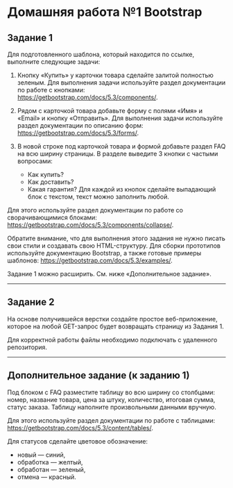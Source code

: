 # Домашняя работа №1 Bootstrap

## Задание 1
Для подготовленного шаблона, который находится по ссылке, выполните следующие задачи:

1. Кнопку «Купить» у карточки товара сделайте залитой полностью зеленым.
Для выполнения задачи используйте раздел документации по работе с кнопками: https://getbootstrap.com/docs/5.3/components/.

2. Рядом с карточкой товара добавьте форму с полями «Имя» и «Email» и кнопку «Отправить».
Для выполнения задачи используйте раздел документации по описанию форм: https://getbootstrap.com/docs/5.3/forms/.

3. В новой строке под карточкой товара и формой добавьте раздел FAQ на всю ширину страницы. В разделе выведите 3 кнопки с частыми вопросами:
   - Как купить?
   - Как доставить?
   - Какая гарантия?
Для каждой из кнопок сделайте выпадающий блок с текстом, текст можно заполнить любой.

Для этого используйте раздел документации по работе со сворачивающимися блоками: https://getbootstrap.com/docs/5.3/components/collapse/.

Обратите внимание, что для выполнения этого задания не нужно писать свои стили и создавать свою HTML-структуру. Для сборки прототипов используйте документацию Bootstrap, а также готовые примеры шаблонов: https://getbootstrap.com/docs/5.3/examples/.

Задание 1 можно расширить. См. ниже «Дополнительное задание».

---

## Задание 2
На основе получившейся верстки создайте простое веб-приложение, которое на любой GET-запрос будет возвращать страницу из Задания 1.

Для корректной работы файлы необходимо подключать с удаленного репозитория.

---

## Дополнительное задание (к заданию 1)
Под блоком с FAQ разместите таблицу во всю ширину со столбцами: номер, название товара, цена за штуку, количество, итоговая сумма, статус заказа. Таблицу наполните произвольными данными вручную.

Для этого используйте раздел документации по работе с таблицами: https://getbootstrap.com/docs/5.3/content/tables/.

Для статусов сделайте цветовое обозначение:
  - новый — синий,
  - обработка — желтый,
  - обработан — зеленый,
  - отмена — красный.